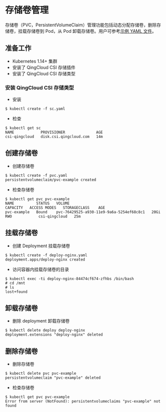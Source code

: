 # 存储卷管理
存储卷（PVC，PersistentVolumeClaim）管理功能包括动态分配存储卷，删除存储卷，挂载存储卷到 Pod，从 Pod 卸载存储卷。用户可参考[示例 YAML 文件](https://github.com/yunify/qingcloud-csi/tree/master/deploy/disk/example/volume)。

## 准备工作
- Kubernetes 1.14+ 集群
- 安装了 QingCloud CSI 存储插件
- 安装了 QingCloud CSI 存储类型

### 安装 QingCloud CSI 存储类型
- 安装
```
$ kubectl create -f sc.yaml
```
- 检查
```
$ kubectl get sc
NAME            PROVISIONER              AGE
csi-qingcloud   disk.csi.qingcloud.com   14m
```

## 创建存储卷
- 创建存储卷
```
$ kubectl create -f pvc.yaml 
persistentvolumeclaim/pvc-example created
```
- 检查存储卷
```
$ kubectl get pvc pvc-example
NAME          STATUS   VOLUME                                     CAPACITY   ACCESS MODES   STORAGECLASS    AGE
pvc-example   Bound    pvc-76429525-a930-11e9-9a6a-5254ef68c8c1   20Gi       RWO            csi-qingcloud   25m
```

## 挂载存储卷
- 创建 Deployment 挂载存储卷
```
$ kubectl create -f deploy-nginx.yaml 
deployment.apps/deploy-nginx created
```
- 访问容器内挂载存储卷的目录
```
$ kubectl exec -ti deploy-nginx-84474cf674-zfhbs /bin/bash
# cd /mnt
# ls
lost+found
```

## 卸载存储卷
- 删除 deployment 卸载存储卷
```
$ kubectl delete deploy deploy-nginx
deployment.extensions "deploy-nginx" deleted
```

## 删除存储卷
- 删除存储卷
```
$ kubectl delete pvc pvc-example
persistentvolumeclaim "pvc-example" deleted
```
- 检查存储卷
```
$ kubectl get pvc pvc-example
Error from server (NotFound): persistentvolumeclaims "pvc-example" not found
```